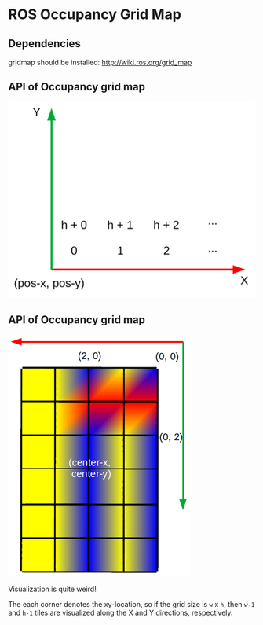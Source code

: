 # ROS Occupancy Grid Map

## Dependencies

gridmap should be installed: http://wiki.ros.org/grid_map

## API of Occupancy grid map

![img](materials/occu_grid_api.png)

## API of Occupancy grid map

![img](materials/gridmap_v2.png)

Visualization is quite weird!

The each corner denotes the xy-location, so if the grid size is `w` x `h`, then `w-1` and `h-1` tiles are visualized along the X and Y directions, respectively.


